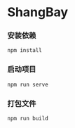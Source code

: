 # ShangBay

### 安装依赖

```
npm install
```

### 启动项目

```
npm run serve
```

### 打包文件

```
npm run build
```
